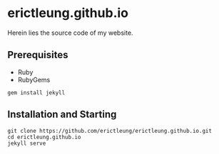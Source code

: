# erictleung.github.io

Herein lies the source code of my website.

## Prerequisites

- Ruby
- RubyGems

```shell
gem install jekyll
```

## Installation and Starting

```shell
git clone https://github.com/erictleung/erictleung.github.io.git
cd erictleung.github.io
jekyll serve
```
